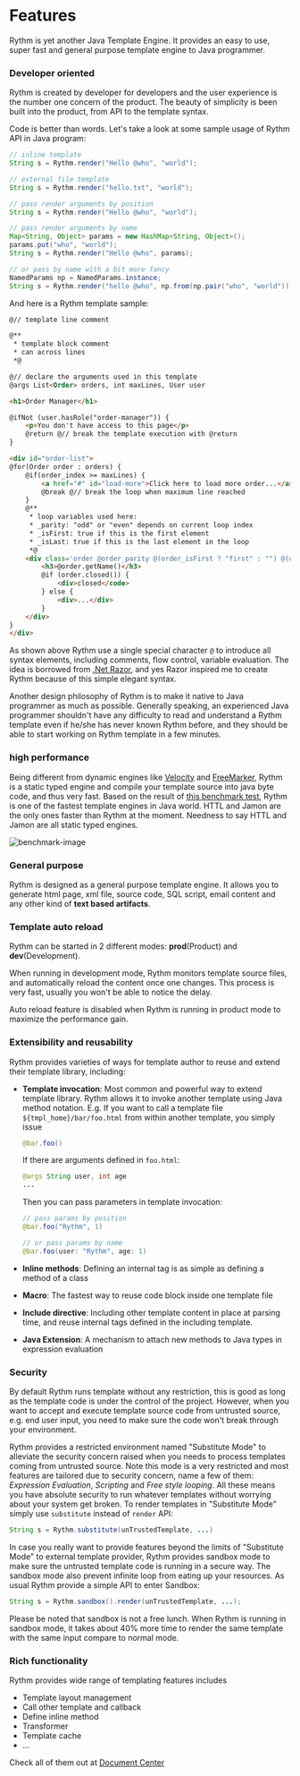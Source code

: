 # Features
    
Rythm is yet another Java Template Engine. It provides an easy to use, super fast and general purpose template engine to Java programmer.

### Developer oriented

Rythm is created by developer for developers and the user experience is the number one concern of the product. The beauty of simplicity is been built into the product, from API to the template syntax.

Code is better than words. Let's take a look at some sample usage of Rythm API in Java program:


```java
// inline template
String s = Rythm.render("Hello @who", "world");

// external file template
String s = Rythm.render("hello.txt", "world");

// pass render arguments by position
String s = Rythm.render("Hello @who", "world");

// pass render arguments by name
Map<String, Object> params = new HashMap<String, Object>();
params.put("who", "world");
String s = Rythm.render("Hello @who", params);

// or pass by name with a bit more fancy
NamedParams np = NamedParams.instance;
String s = Rythm.render("hello @who", np.from(np.pair("who", "world")));
```
    
And here is a Rythm template sample:

```html
@// template line comment

@**
 * template block comment 
 * can across lines
 *@

@// declare the arguments used in this template
@args List<Order> orders, int maxLines, User user

<h1>Order Manager</h1>

@ifNot (user.hasRole("order-manager")) {
    <p>You don't have access to this page</p>
    @return @// break the template execution with @return
}

<div id="order-list">
@for(Order order : orders) {
    @if(order_index >= maxLines) {
        <a href="#" id="load-more">Click here to load more order...</a>
        @break @// break the loop when maximum line reached
    }
    @**
     * loop variables used here: 
     * _parity: "odd" or "even" depends on current loop index
     * _isFirst: true if this is the first element
     * _isLast: true if this is the last element in the loop
     *@
    <div class='order @order_parity @(order_isFirst ? "first" : "") @(order_isLast ? "last" : "")'>
        <h3>@order.getName()</h3>
        @if (order.closed()) {
            <div>closed</code>
        } else {
            <div>...</div>
        }
    </div>
}
</div>
```

As shown above Rythm use a single special character `@` to introduce all syntax elements, including comments, flow control, variable evaluation. The idea is borrowed from [.Net Razor](http://weblogs.asp.net/scottgu/archive/2010/07/02/introducing-razor.aspx), and yes Razor inspired me to create Rythm because of this simple elegant syntax.

Another design philosophy of Rythm is to make it native to Java programmer as much as possible. Generally speaking, an experienced Java programmer shouldn't have any difficulty to read and understand a Rythm template even if he/she has never known Rythm before, and they should be able to start working on Rythm template in a few minutes.

### high performance

Being different from dynamic engines like [Velocity](http://velocity.apache.org/) and [FreeMarker](http://freemarker.sourceforge.net/), Rythm is a static typed engine and compile your template source into java byte code, and thus very fast. Based on the result of [this benchmark test](http://www.screenr.com/OE07), Rythm is one of the fastest template engines in Java world. HTTL and Jamon are the only ones faster than Rythm at the moment. Needness to say HTTL and Jamon are all static typed engines.

![benchmark-image](../img/benchmark.png)

### General purpose

Rythm is designed as a general purpose template engine. It allows you to generate html page, xml file, source code, SQL script, email content and any other kind of **text based artifacts**.

### Template auto reload

Rythm can be started in 2 different modes: **prod**(Product) and **dev**(Development). 

When running in development mode, Rythm monitors template source files, and automatically reload the content once one changes. This process is very fast, usually you won't be able to notice the delay. 

Auto reload feature is disabled when Rythm is running in product mode to maximize the performance gain.

### Extensibility and reusability

Rythm provides varieties of ways for template author to reuse and extend their template library, including:

* **Template invocation**: Most common and powerful way to extend template library. Rythm allows it to invoke another template using Java method notation. E.g. If you want to call a template file `${tmpl_home}/bar/foo.html` from within another template, you simply issue 

    ```java
    @bar.foo()
    ``` 

    If there are arguments defined in `foo.html`:

    ```java
    @args String user, int age
    ...
    ```
    
    Then you can pass parameters in template invocation:
    
    ```java
    // pass params by position
    @bar.foo("Rythm", 1)
    
    // or pass params by name
    @bar.foo(user: "Rythm", age: 1)
    ```
     
* **Inline methods**: Defining an internal tag is as simple as defining a method of a class
* **Macro**: The fastest way to reuse code block inside one template file
* **Include directive**: Including other template content in place at parsing time, and reuse internal tags defined in the including template.
* **Java Extension**: A mechanism to attach new methods to Java types in expression evaluation

### Security

By default Rythm runs template without any restriction, this is good as long as the template code is under the control of the project. However, when you want to accept and execute template source code from untrusted source, e.g. end user input, you need to make sure the code won't break through your environment. 

Rythm provides a restricted environment named "Substitute Mode" to alleviate the security concern raised when you needs to process templates coming from untrusted source. Note this mode is a very restricted and most features are tailored due to security concern, name a few of them: _Expression Evaluation_, _Scripting_ and _Free style looping_. All these means you have absolute security to run whatever templates without worrying about your system get broken. To render templates in "Substitute Mode" simply use `substitute` instead of `render` API:

```java
String s = Rythm.substitute(unTrustedTemplate, ...)
```

In case you really want to provide features beyond the limits of "Substitute Mode" to external template provider, Rythm provides sandbox mode to make sure the untrusted template code is running in a secure way. The sandbox mode also prevent infinite loop from eating up your resources. As usual Rythm provide a simple API to enter Sandbox:

```java
String s = Rythm.sandbox().render(unTrustedTemplate, ...);
```
    
Please be noted that sandbox is not a free lunch. When Rythm is running in sandbox mode, it takes about 40% more time to render the same template with the same input compare to normal mode.   
    
### Rich functionality

Rythm provides wide range of templating features includes

* Template layout management
* Call other template and callback
* Define inline method
* Transformer
* Template cache
* ... 

Check all of them out at [Document Center](index.md)


